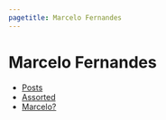 ```yaml
---
pagetitle: Marcelo Fernandes
---
```


# Marcelo Fernandes

- [Posts](posts/index.md)
- [Assorted](assorted/index.md)
- [Marcelo?](about/index.md)
